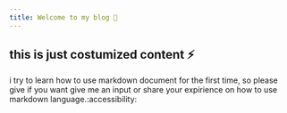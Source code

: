 ```yaml
---
title: Welcome to my blog 🚀
---
```

## this is just costumized content ⚡
 i try to learn how to use markdown document for the first time, so please give if you want give me an input or share your expirience on how to use markdown language.:accessibility:

